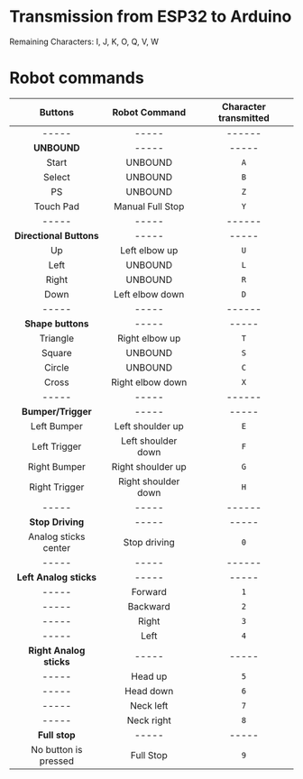 # Transmission from ESP32 to Arduino
Remaining Characters:
I, J, K, O, Q, V, W
# Robot commands
| **Buttons** | **Robot Command** | **Character transmitted** |
|     :---:     |       :---:       |   :---:    |
| ----- | ----- | ------ |
| **UNBOUND** | ----- | ----- |
| Start | UNBOUND | `A` |
| Select | UNBOUND | `B` |
| PS | UNBOUND | `Z` |
| Touch Pad | Manual Full Stop | `Y` |
| ----- | ----- | ------ |
| **Directional Buttons** | ----- | ----- |
| Up | Left elbow up | `U` |
| Left | UNBOUND | `L` |
| Right | UNBOUND | `R` |
| Down | Left elbow down | `D` |
| ----- | ----- | ------ |
| **Shape buttons** | ----- | ----- |
| Triangle | Right elbow up | `T` |
| Square | UNBOUND | `S` |
| Circle | UNBOUND | `C` |
| Cross | Right elbow down | `X` |
| ----- | ----- | ------ |
| **Bumper/Trigger** | ----- | ----- |
| Left Bumper | Left shoulder up | `E` |
| Left Trigger | Left shoulder down | `F` |
| Right Bumper | Right shoulder up | `G` |
| Right Trigger | Right shoulder down | `H` |
| ----- | ----- | ------ |
| **Stop Driving** | ----- | ----- |
| Analog sticks center | Stop driving | `0` |
| ----- | ----- | ------ |
| **Left Analog sticks** | ----- | ----- |
| ----- | Forward | `1` |
| ----- | Backward | `2` |
| ----- | Right | `3` |
| ----- | Left | `4` |
| **Right Analog sticks** | ----- | ----- |
| ----- | Head up | `5` |
| ----- | Head down | `6` |
| ----- | Neck left | `7` |
| ----- | Neck right | `8` |
| **Full stop** | ----- | ----- |
| No button is pressed | Full Stop | `9` |